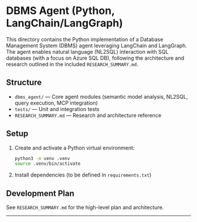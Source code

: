 # DBMS Agent (Python, LangChain/LangGraph)

This directory contains the Python implementation of a Database Management System (DBMS) agent leveraging LangChain and LangGraph. The agent enables natural language (NL2SQL) interaction with SQL databases (with a focus on Azure SQL DB), following the architecture and research outlined in the included `RESEARCH_SUMMARY.md`.

## Structure

- `dbms_agent/` — Core agent modules (semantic model analysis, NL2SQL, query execution, MCP integration)
- `tests/` — Unit and integration tests
- `RESEARCH_SUMMARY.md` — Research and architecture reference

## Setup

1. Create and activate a Python virtual environment:
   ```bash
   python3 -m venv .venv
   source .venv/bin/activate
   ```
2. Install dependencies (to be defined in `requirements.txt`)

## Development Plan

See `RESEARCH_SUMMARY.md` for the high-level plan and architecture.

---
